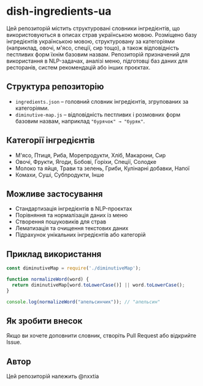 # dish-ingredients-ua
Цей репозиторій містить структуровані словники інгредієнтів, що використовуються в описах страв українською мовою.
Розміщено базу інгредієнтів українською мовою, структуровану за категоріями (наприклад, овочі, м'ясо, спеції, сир тощо), а також відповідність пестливих форм їхнім базовим назвам. Репозиторій призначений для використання в NLP-задачах, аналізі меню, підготовці баз даних для ресторанів, систем рекомендацій або інших проєктах.

## Структура репозиторію

- `ingredients.json` – головний словник інгредієнтів, згрупованих за категоріями.
- `diminutive-map.js` – відповідність пестливих і розмовних форм базовим назвам, наприклад `"бурячок" → "буряк"`.

## Категорії інгредієнтів

- М'ясо, Птиця, Риба, Морепродукти, Хліб, Макарони, Сир
- Овочі, Фрукти, Ягоди, Бобові, Горіхи, Спеції, Солодке
- Молоко та яйця, Трави та зелень, Гриби, Кулінарні добавки, Напої
- Комахи, Суші, Субпродукти, Інше

## Можливе застосування

- Стандартизація інгредієнтів в NLP-проєктах
- Порівняння та нормалізація даних із меню
- Створення пошуковиків для страв
- Лематизація та очищення текстових даних
- Підрахунок унікальних інгредієнтів або категорій

## Приклад використання

```js
const diminutiveMap = require('./diminutiveMap');

function normalizeWord(word) {
  return diminutiveMap[word.toLowerCase()] || word.toLowerCase();
}

console.log(normalizeWord("апельсинчик")); // "апельсин"
```

## Як зробити внесок
Якщо ви хочете доповнити словник, створіть Pull Request або відкрийте Issue.

## Автор
Цей репозиторій належить @nxxtia



